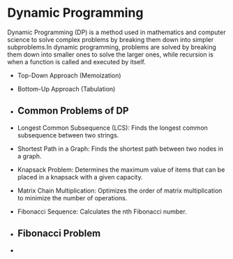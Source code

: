 # Dynamic Programming

Dynamic Programming (DP) is a method used in mathematics and computer science to solve complex problems by breaking them down into simpler subproblems.In dynamic programming, problems are solved by breaking them down into smaller ones to solve the larger ones, while recursion is when a function is called and executed by itself.

- Top-Down Approach (Memoization)
- Bottom-Up Approach (Tabulation)

- ## Common Problems of DP
  
- Longest Common Subsequence (LCS): Finds the longest common subsequence between two strings.
- Shortest Path in a Graph: Finds the shortest path between two nodes in a graph.
- Knapsack Problem: Determines the maximum value of items that can be placed in a knapsack with a given capacity.
- Matrix Chain Multiplication: Optimizes the order of matrix multiplication to minimize the number of operations.
- Fibonacci Sequence: Calculates the nth Fibonacci number.

- ## Fibonacci Problem
- 
